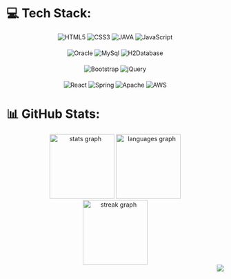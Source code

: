 
# 💻 Tech Stack:
<div align="center" style="margin-bottom: 20px">
    <img src="https://img.shields.io/badge/html5-%23E34F26.svg?style=for-the-badge&logo=html5&logoColor=white" alt="HTML5">
    <img src="https://img.shields.io/badge/css3-%231572B6.svg?style=for-the-badge&logo=css3&logoColor=white" alt="CSS3">
    <img src="https://img.shields.io/badge/java-%23ED8B00.svg?style=for-the-badge&logo=java&logoColor=white" alt="JAVA">
    <img src="https://img.shields.io/badge/javascript-%23323330.svg?style=for-the-badge&logo=javascript&logoColor=%23F7DF1E" alt="JavaScript">
</div>

<div align="center" style="margin-bottom: 20px">
    <img src="https://img.shields.io/badge/Oracle-F80000?style=for-the-badge&logo=oracle&logoColor=white" alt="Oracle">
    <img src="https://img.shields.io/badge/Mysql-%2300f.svg?style=for-the-badge&logo=mysql&logoColor=white" alt="MySql">
    <img src="https://img.shields.io/badge/H2Database-%3486eb.svg?style=for-the-badge" alt="H2Database">
</div>

<div align="center" style="margin-bottom: 20px">
    <img src="https://img.shields.io/badge/bootstrap-%23563D7C.svg?style=for-the-badge&logo=bootstrap&logoColor=white" alt="Bootstrap">
    <img src="https://img.shields.io/badge/jquery-%230769AD.svg?style=for-the-badge&logo=jquery&logoColor=white" alt="jQuery">

</div>

<div align="center">
    <img src="https://img.shields.io/badge/react-%2320232a.svg?style=for-the-badge&logo=react&logoColor=%2361DAFB" alt="React">
    <img src="https://img.shields.io/badge/spring-%236DB33F.svg?style=for-the-badge&logo=spring&logoColor=white" alt="Spring">
    <img src="https://img.shields.io/badge/tomcat-%23D42029.svg?style=for-the-badge&logo=apache&logoColor=white" alt="Apache">
    <img src="https://img.shields.io/badge/AWS-%23FF9900.svg?style=for-the-badge&logo=amazon-aws&logoColor=white" alt="AWS">
</div>

# 📊 GitHub Stats:
<div align="center">
  <img src="https://github-readme-stats.vercel.app/api?username=inqui012&hide_title=false&hide_rank=false&show_icons=true&include_all_commits=false&count_private=true&disable_animations=false&theme=default&locale=en&hide_border=true&order=1" height="150" alt="stats graph"  />
  <img src="https://github-readme-stats.vercel.app/api/top-langs?username=inqui012&locale=en&hide_title=false&layout=compact&card_width=320&langs_count=5&theme=default&hide_border=true&order=2" height="150" alt="languages graph"  />
</div>

<div align="center">
  <img src="https://streak-stats.demolab.com?user=inqui012&locale=en&mode=weekly&theme=default&hide_border=true&border_radius=5&order=3" height="150" alt="streak graph"  />
</div>

<div align="right">
    <a herf="https://visitcount.itsvg.in"><img src="https://visitcount.itsvg.in/api?id=inqui012&icon=0&color=0"></a>
</div>

<!-- Proudly created with GPRM ( https://gprm.itsvg.in ) -->
